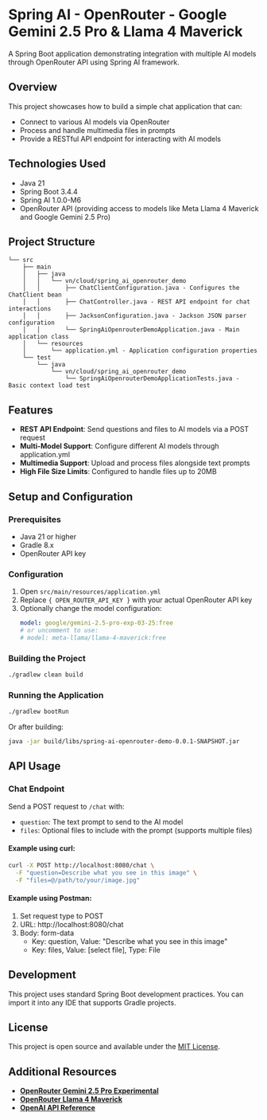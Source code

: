 # Spring AI - OpenRouter - Google Gemini 2.5 Pro & Llama 4 Maverick  

A Spring Boot application demonstrating integration with multiple AI models through OpenRouter API using Spring AI framework.

## Overview

This project showcases how to build a simple chat application that can:
- Connect to various AI models via OpenRouter
- Process and handle multimedia files in prompts
- Provide a RESTful API endpoint for interacting with AI models

## Technologies Used

- Java 21
- Spring Boot 3.4.4
- Spring AI 1.0.0-M6
- OpenRouter API (providing access to models like Meta Llama 4 Maverick and Google Gemini 2.5 Pro)

## Project Structure

```
└── src
    ├── main
    │   ├── java
    │   │   └── vn/cloud/spring_ai_openrouter_demo
    │   │       ├── ChatClientConfiguration.java - Configures the ChatClient bean
    │   │       ├── ChatController.java - REST API endpoint for chat interactions
    │   │       ├── JacksonConfiguration.java - Jackson JSON parser configuration
    │   │       └── SpringAiOpenrouterDemoApplication.java - Main application class
    │   └── resources
    │       └── application.yml - Application configuration properties
    └── test
        └── java
            └── vn/cloud/spring_ai_openrouter_demo
                └── SpringAiOpenrouterDemoApplicationTests.java - Basic context load test
```

## Features

- **REST API Endpoint**: Send questions and files to AI models via a POST request
- **Multi-Model Support**: Configure different AI models through application.yml
- **Multimedia Support**: Upload and process files alongside text prompts
- **High File Size Limits**: Configured to handle files up to 20MB

## Setup and Configuration

### Prerequisites

- Java 21 or higher
- Gradle 8.x
- OpenRouter API key

### Configuration

1. Open `src/main/resources/application.yml`
2. Replace `{ OPEN_ROUTER_API_KEY }` with your actual OpenRouter API key
3. Optionally change the model configuration:
   ```yaml
   model: google/gemini-2.5-pro-exp-03-25:free
   # or uncomment to use:
   # model: meta-llama/llama-4-maverick:free
   ```

### Building the Project

```bash
./gradlew clean build
```

### Running the Application

```bash
./gradlew bootRun
```

Or after building:

```bash
java -jar build/libs/spring-ai-openrouter-demo-0.0.1-SNAPSHOT.jar
```

## API Usage

### Chat Endpoint

Send a POST request to `/chat` with:

- `question`: The text prompt to send to the AI model
- `files`: Optional files to include with the prompt (supports multiple files)

#### Example using curl:

```bash
curl -X POST http://localhost:8080/chat \
  -F "question=Describe what you see in this image" \
  -F "files=@/path/to/your/image.jpg"
```

#### Example using Postman:

1. Set request type to POST
2. URL: http://localhost:8080/chat
3. Body: form-data
   - Key: question, Value: "Describe what you see in this image"
   - Key: files, Value: [select file], Type: File

## Development

This project uses standard Spring Boot development practices. You can import it into any IDE that supports Gradle projects.

## License

This project is open source and available under the [MIT License](LICENSE).

## Additional Resources

- [**OpenRouter Gemini 2.5 Pro Experimental**](https://openrouter.ai/google/gemini-2.5-pro-exp-03-25:free)
- [**OpenRouter Llama 4 Maverick**](https://openrouter.ai/meta-llama/llama-4-maverick:free)
- [**OpenAI API Reference**](https://platform.openai.com/docs/api-reference/chat)
